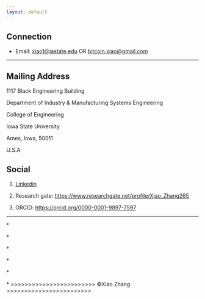 ```yaml
---
layout: default
---
```


## Connection

* Email: xiao1@iastate.edu  OR  bitcoin.xiao@gmail.com

---

## Mailing Address

 1117 Black Engineering Building
 
 Department of Industry & Manufacturing Systems Engineering

 College of Engineering
 
 Iowa State University
 
 Ames, Iowa, 50011
 
 U.S.A

## Social

1. [Linkedin](https://www.linkedin.com/in/zhangxiaoiowa/)

2. Research gate: https://www.researchgate.net/profile/Xiao_Zhang265

3. ORCID: https://orcid.org/0000-0001-9897-7597


- - -
<p> *
<p> *
<p> *
<p> *
<p> *
<p> * >>>>>>>>>>>>>>>>>>>>>>>> ©Xiao Zhang >>>>>>>>>>>>>>>>>>>>>>>>
